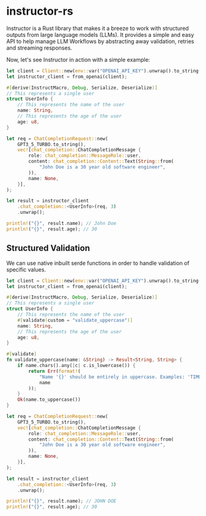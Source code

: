 # instructor-rs

Instructor is a Rust library that makes it a breeze to work with structured outputs from large language models (LLMs). It provides a simple and easy API to help manage LLM Workflows by abstracting away validation, retries and streaming responses.

Now, let's see Instructor in action with a simple example:

```rust
let client = Client::new(env::var("OPENAI_API_KEY").unwrap().to_string());
let instructor_client = from_openai(client);

#[derive(InstructMacro, Debug, Serialize, Deserialize)]
// This represents a single user
struct UserInfo {
    // This represents the name of the user
    name: String,
    // This represents the age of the user
    age: u8,
}

let req = ChatCompletionRequest::new(
    GPT3_5_TURBO.to_string(),
    vec![chat_completion::ChatCompletionMessage {
        role: chat_completion::MessageRole::user,
        content: chat_completion::Content::Text(String::from(
            "John Doe is a 30 year old software engineer",
        )),
        name: None,
    }],
);

let result = instructor_client
    .chat_completion::<UserInfo>(req, 3)
    .unwrap();

println!("{}", result.name); // John Doe
println!("{}", result.age); // 30

```

## Structured Validation

We can use native inbuilt serde functions in order to handle validation of specific values.

```rust
let client = Client::new(env::var("OPENAI_API_KEY").unwrap().to_string());
let instructor_client = from_openai(client);

#[derive(InstructMacro, Debug, Serialize, Deserialize)]
// This represents a single user
struct UserInfo {
    // This represents the name of the user
    #[validate(custom = "validate_uppercase")]
    name: String,
    // This represents the age of the user
    age: u8,
}

#[validate]
fn validate_uppercase(name: &String) -> Result<String, String> {
    if name.chars().any(|c| c.is_lowercase()) {
        return Err(format!(
            "Name '{}' should be entirely in uppercase. Examples: 'TIMOTHY', 'JANE SMITH'",
            name
        ));
    }
    Ok(name.to_uppercase())
}

let req = ChatCompletionRequest::new(
    GPT3_5_TURBO.to_string(),
    vec![chat_completion::ChatCompletionMessage {
        role: chat_completion::MessageRole::user,
        content: chat_completion::Content::Text(String::from(
            "John Doe is a 30 year old software engineer",
        )),
        name: None,
    }],
);

let result = instructor_client
    .chat_completion::<UserInfo>(req, 3)
    .unwrap();

println!("{}", result.name); // JOHN DOE
println!("{}", result.age); // 30
```
